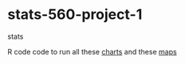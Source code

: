 # stats-560-project-1
stats

R code 
code to run all these [charts](charts) and these  [maps](maps)
